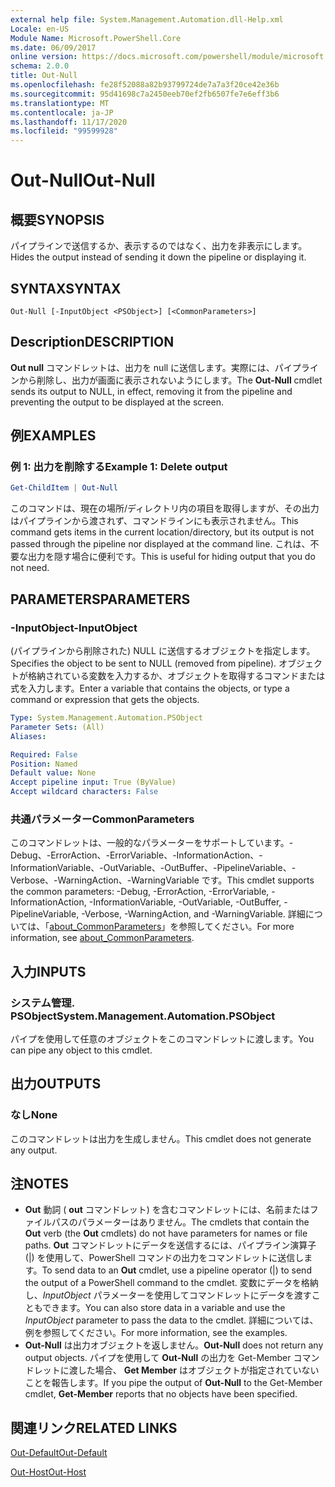 ```yaml
---
external help file: System.Management.Automation.dll-Help.xml
Locale: en-US
Module Name: Microsoft.PowerShell.Core
ms.date: 06/09/2017
online version: https://docs.microsoft.com/powershell/module/microsoft.powershell.core/out-null?view=powershell-7.2&WT.mc_id=ps-gethelp
schema: 2.0.0
title: Out-Null
ms.openlocfilehash: fe28f52088a82b93799724de7a7a3f20ce42e36b
ms.sourcegitcommit: 95d41698c7a2450eeb70ef2fb6507fe7e6eff3b6
ms.translationtype: MT
ms.contentlocale: ja-JP
ms.lasthandoff: 11/17/2020
ms.locfileid: "99599928"
---
```

# <span data-ttu-id="b42f6-102">Out-Null</span><span class="sxs-lookup"><span data-stu-id="b42f6-102">Out-Null</span></span>

## <span data-ttu-id="b42f6-103">概要</span><span class="sxs-lookup"><span data-stu-id="b42f6-103">SYNOPSIS</span></span>
<span data-ttu-id="b42f6-104">パイプラインで送信するか、表示するのではなく、出力を非表示にします。</span><span class="sxs-lookup"><span data-stu-id="b42f6-104">Hides the output instead of sending it down the pipeline or displaying it.</span></span>

## <span data-ttu-id="b42f6-105">SYNTAX</span><span class="sxs-lookup"><span data-stu-id="b42f6-105">SYNTAX</span></span>

```
Out-Null [-InputObject <PSObject>] [<CommonParameters>]
```

## <span data-ttu-id="b42f6-106">Description</span><span class="sxs-lookup"><span data-stu-id="b42f6-106">DESCRIPTION</span></span>

<span data-ttu-id="b42f6-107">**Out null** コマンドレットは、出力を null に送信します。実際には、パイプラインから削除し、出力が画面に表示されないようにします。</span><span class="sxs-lookup"><span data-stu-id="b42f6-107">The **Out-Null** cmdlet sends its output to NULL, in effect, removing it from the pipeline and preventing the output to be displayed at the screen.</span></span>

## <span data-ttu-id="b42f6-108">例</span><span class="sxs-lookup"><span data-stu-id="b42f6-108">EXAMPLES</span></span>

### <span data-ttu-id="b42f6-109">例 1: 出力を削除する</span><span class="sxs-lookup"><span data-stu-id="b42f6-109">Example 1: Delete output</span></span>

```powershell
Get-ChildItem | Out-Null
```

<span data-ttu-id="b42f6-110">このコマンドは、現在の場所/ディレクトリ内の項目を取得しますが、その出力はパイプラインから渡されず、コマンドラインにも表示されません。</span><span class="sxs-lookup"><span data-stu-id="b42f6-110">This command gets items in the current location/directory, but its output is not passed through the pipeline nor displayed at the command line.</span></span>
<span data-ttu-id="b42f6-111">これは、不要な出力を隠す場合に便利です。</span><span class="sxs-lookup"><span data-stu-id="b42f6-111">This is useful for hiding output that you do not need.</span></span>

## <span data-ttu-id="b42f6-112">PARAMETERS</span><span class="sxs-lookup"><span data-stu-id="b42f6-112">PARAMETERS</span></span>

### <span data-ttu-id="b42f6-113">-InputObject</span><span class="sxs-lookup"><span data-stu-id="b42f6-113">-InputObject</span></span>

<span data-ttu-id="b42f6-114">(パイプラインから削除された) NULL に送信するオブジェクトを指定します。</span><span class="sxs-lookup"><span data-stu-id="b42f6-114">Specifies the object to be sent to NULL (removed from pipeline).</span></span>
<span data-ttu-id="b42f6-115">オブジェクトが格納されている変数を入力するか、オブジェクトを取得するコマンドまたは式を入力します。</span><span class="sxs-lookup"><span data-stu-id="b42f6-115">Enter a variable that contains the objects, or type a command or expression that gets the objects.</span></span>

```yaml
Type: System.Management.Automation.PSObject
Parameter Sets: (All)
Aliases:

Required: False
Position: Named
Default value: None
Accept pipeline input: True (ByValue)
Accept wildcard characters: False
```

### <span data-ttu-id="b42f6-116">共通パラメーター</span><span class="sxs-lookup"><span data-stu-id="b42f6-116">CommonParameters</span></span>

<span data-ttu-id="b42f6-117">このコマンドレットは、一般的なパラメーターをサポートしています。-Debug、-ErrorAction、-ErrorVariable、-InformationAction、-InformationVariable、-OutVariable、-OutBuffer、-PipelineVariable、-Verbose、-WarningAction、-WarningVariable です。</span><span class="sxs-lookup"><span data-stu-id="b42f6-117">This cmdlet supports the common parameters: -Debug, -ErrorAction, -ErrorVariable, -InformationAction, -InformationVariable, -OutVariable, -OutBuffer, -PipelineVariable, -Verbose, -WarningAction, and -WarningVariable.</span></span> <span data-ttu-id="b42f6-118">詳細については、「[about_CommonParameters](https://go.microsoft.com/fwlink/?LinkID=113216)」を参照してください。</span><span class="sxs-lookup"><span data-stu-id="b42f6-118">For more information, see [about_CommonParameters](https://go.microsoft.com/fwlink/?LinkID=113216).</span></span>

## <span data-ttu-id="b42f6-119">入力</span><span class="sxs-lookup"><span data-stu-id="b42f6-119">INPUTS</span></span>

### <span data-ttu-id="b42f6-120">システム管理. PSObject</span><span class="sxs-lookup"><span data-stu-id="b42f6-120">System.Management.Automation.PSObject</span></span>

<span data-ttu-id="b42f6-121">パイプを使用して任意のオブジェクトをこのコマンドレットに渡します。</span><span class="sxs-lookup"><span data-stu-id="b42f6-121">You can pipe any object to this cmdlet.</span></span>

## <span data-ttu-id="b42f6-122">出力</span><span class="sxs-lookup"><span data-stu-id="b42f6-122">OUTPUTS</span></span>

### <span data-ttu-id="b42f6-123">なし</span><span class="sxs-lookup"><span data-stu-id="b42f6-123">None</span></span>

<span data-ttu-id="b42f6-124">このコマンドレットは出力を生成しません。</span><span class="sxs-lookup"><span data-stu-id="b42f6-124">This cmdlet does not generate any output.</span></span>

## <span data-ttu-id="b42f6-125">注</span><span class="sxs-lookup"><span data-stu-id="b42f6-125">NOTES</span></span>

* <span data-ttu-id="b42f6-126">**Out** 動詞 ( **out** コマンドレット) を含むコマンドレットには、名前またはファイルパスのパラメーターはありません。</span><span class="sxs-lookup"><span data-stu-id="b42f6-126">The cmdlets that contain the **Out** verb (the **Out** cmdlets) do not have parameters for names or file paths.</span></span> <span data-ttu-id="b42f6-127">**Out** コマンドレットにデータを送信するには、パイプライン演算子 (|) を使用して、PowerShell コマンドの出力をコマンドレットに送信します。</span><span class="sxs-lookup"><span data-stu-id="b42f6-127">To send data to an **Out** cmdlet, use a pipeline operator (|) to send the output of a PowerShell command to the cmdlet.</span></span> <span data-ttu-id="b42f6-128">変数にデータを格納し、*InputObject* パラメーターを使用してコマンドレットにデータを渡すこともできます。</span><span class="sxs-lookup"><span data-stu-id="b42f6-128">You can also store data in a variable and use the *InputObject* parameter to pass the data to the cmdlet.</span></span> <span data-ttu-id="b42f6-129">詳細については、例を参照してください。</span><span class="sxs-lookup"><span data-stu-id="b42f6-129">For more information, see the examples.</span></span>
* <span data-ttu-id="b42f6-130">**Out-Null** は出力オブジェクトを返しません。</span><span class="sxs-lookup"><span data-stu-id="b42f6-130">**Out-Null** does not return any output objects.</span></span> <span data-ttu-id="b42f6-131">パイプを使用して **Out-Null** の出力を Get-Member コマンドレットに渡した場合、 **Get Member** はオブジェクトが指定されていないことを報告します。</span><span class="sxs-lookup"><span data-stu-id="b42f6-131">If you pipe the output of **Out-Null** to the Get-Member cmdlet, **Get-Member** reports that no objects have been specified.</span></span>

## <span data-ttu-id="b42f6-132">関連リンク</span><span class="sxs-lookup"><span data-stu-id="b42f6-132">RELATED LINKS</span></span>

[<span data-ttu-id="b42f6-133">Out-Default</span><span class="sxs-lookup"><span data-stu-id="b42f6-133">Out-Default</span></span>](Out-Default.md)

[<span data-ttu-id="b42f6-134">Out-Host</span><span class="sxs-lookup"><span data-stu-id="b42f6-134">Out-Host</span></span>](Out-Host.md)

